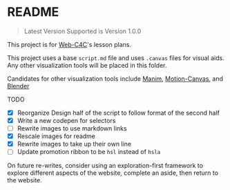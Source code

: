 # README

> Latest Version Supported is Version 1.0.0

This project is for [Web-C4C](https://github.com/codewithher/Web-C4C)'s lesson plans.

This project uses a base `script.md` file and uses `.canvas` files for visual aids. Any other visualization tools will be placed in this folder.

Candidates for other visualization tools include [Manim](https://www.manim.community/), [Motion-Canvas](https://motioncanvas.io/), and [Blender](https://www.blender.org/)

TODO
- [x] Reorganize Design half of the script to follow format of the second half
- [x] Write a new codepen for selectors
- [ ] Rewrite images to use markdown links
- [x] Rescale images for readme
- [x] Rewrite images to take up their own line
- [ ] Update promotion ribbon to be `hsl` instead of `hsla`

On future re-writes, consider using an exploration-first framework to explore different aspects of the website, complete an aside, then return to the website.